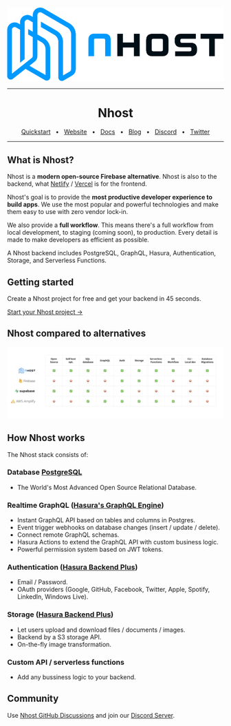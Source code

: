 <div align="center">

![Nhost](assets/nhost-logo.svg)

</div>

<hr />

<div align="center">
  <h1>Nhost</h1>
  <a href="https://docs.nhost.io/quick-start">Quickstart</a>
  <span>&nbsp;&nbsp;•&nbsp;&nbsp;</span>
  <a href="https://nhost.io/">Website</a>
  <span>&nbsp;&nbsp;•&nbsp;&nbsp;</span>
  <a href="https://docs.nhost.io/">Docs</a>
  <span>&nbsp;&nbsp;•&nbsp;&nbsp;</span>
  <a href="https://nhost.io/blog">Blog</a>
  <span>&nbsp;&nbsp;•&nbsp;&nbsp;</span>
  <a href="https://discord.com/invite/9V7Qb2U">Discord</a>
  <span>&nbsp;&nbsp;•&nbsp;&nbsp;</span>
  <a href="https://twitter.com/nhostio">Twitter</a>
  <br />
  <hr />
</div>

## What is Nhost?

Nhost is a **modern open-source Firebase alternative**. Nhost is also to the backend, what [Netlify](http://netlify.com/) / [Vercel](https://vercel.com/) is for the frontend.

Nhost's goal is to provide the **most productive developer experience to build apps**. We use the most popular and powerful technologies and make them easy to use with zero vendor lock-in.

We also provide a **full workflow**. This means there's a full workflow from local development, to staging (coming soon), to production. Every detail is made to make developers as efficient as possible.

A Nhost backend includes PostgreSQL, GraphQL, Hasura, Authentication, Storage, and Serverless Functions.

## Getting started

Create a Nhost project for free and get your backend in 45 seconds.

[Start your Nhost project &rarr;](https://console.nhost.io)

## Nhost compared to alternatives

![Nhost Alternatives](assets/nhost-alternatives.png)

## How Nhost works

The Nhost stack consists of:

### Database [PostgreSQL](https://github.com/postgres/postgres)

- The World's Most Advanced Open Source Relational Database.

### Realtime GraphQL ([Hasura's GraphQL Engine](https://github.com/hasura/graphql-engine))

- Instant GraphQL API based on tables and columns in Postgres.
- Event trigger webhooks on database changes (insert / update / delete).
- Connect remote GraphQL schemas.
- Hasura Actions to extend the GraphQL API with custom business logic.
- Powerful permission system based on JWT tokens.

### Authentication ([Hasura Backend Plus](https://github.com/nhost/hasura-backend-plus))

- Email / Password.
- OAuth providers (Google, GitHub, Facebook, Twitter, Apple, Spotify, LinkedIn, Windows Live).

### Storage ([Hasura Backend Plus](https://github.com/nhost/hasura-backend-plus))

- Let users upload and download files / documents / images.
- Backend by a S3 storage API.
- On-the-fly image transformation.

### Custom API / serverless functions

- Add any bussiness logic to your backend.

## Community

Use [Nhost GitHub Discussions](https://github.com/nhost/nhost/discussions) and join our [Discord Server](https://discord.com/invite/9V7Qb2U).
